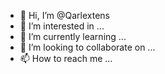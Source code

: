 - 👋 Hi, I’m @Qarlextens
- 👀 I’m interested in ...
- 🌱 I’m currently learning ...
- 💞️ I’m looking to collaborate on ...
- 📫 How to reach me ...

<!---
Qarlextens/Qarlextens is a ✨ special ✨ repository because its `README.md` (this file) appears on your GitHub profile.
You can click the Preview link to take a look at your changes.
--->
